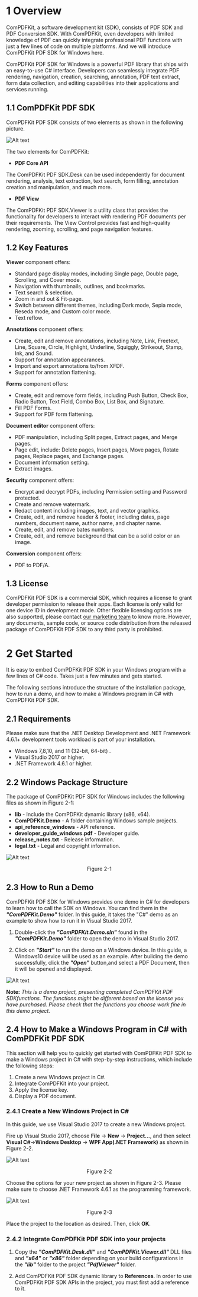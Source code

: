 # 1 Overview

ComPDFKit, a software development kit (SDK), consists of PDF SDK and PDF Conversion SDK. With ComPDFKit, even developers with limited knowledge of PDF can quickly integrate professional PDF functions with just a few lines of code on multiple platforms. And we will introduce ComPDFKit PDF SDK for Windows here.

ComPDFKit PDF SDK for Windows is a powerful PDF library that ships with an easy-to-use C# interface. Developers can seamlessly integrate PDF rendering, navigation, creation, searching, annotation, PDF text extract, form data collection, and editing capabilities into their applications and services running.

## 1.1 ComPDFKit PDF SDK

ComPDFKit PDF SDK consists of two elements as shown in the following picture.

![Alt text](https://github.com/ComPDFKit/PDF-SDK-Windows/blob/main/images-windows/ComPDFKit.png)

The two elements for ComPDFKit:

- **PDF Core API**

The ComPDFKit PDF SDK.Desk can be used independently for document rendering, analysis, text extraction, text search, form filling, annotation creation and manipulation, and much more.
- **PDF View**

The ComPDFKit PDF SDK.Viewer is a utility class that provides the functionality for developers to interact with rendering PDF documents per their requirements. The View Control provides fast and high-quality rendering, zooming, scrolling, and page navigation features.
## 1.2 Key Features

**Viewer** component offers:

- Standard page display modes, including Single page, Double page, Scrolling, and Cover mode.
- Navigation with thumbnails, outlines, and bookmarks.
- Text search & selection.
- Zoom in and out & Fit-page.
- Switch between different themes, including Dark mode, Sepia mode, Reseda mode, and Custom color mode.
- Text reflow.

**Annotations** component offers:

- Create, edit and remove annotations, including Note, Link, Freetext, Line, Square, Circle, Highlight, Underline, Squiggly, Strikeout, Stamp, Ink, and Sound.
- Support for annotation appearances.
- Import and export annotations to/from XFDF.
- Support for annotation flattening.

**Forms** component offers:

- Create, edit and remove form fields, including Push Button, Check Box, Radio Button, Text Field, Combo Box, List Box, and Signature.
- Fill PDF Forms.
- Support for PDF form flattening.

**Document editor** component offers:

- PDF manipulation, including Split pages, Extract pages, and Merge pages.
- Page edit, include: Delete pages, Insert pages, Move pages, Rotate pages, Replace pages, and Exchange pages.
- Document information setting.
- Extract images.

**Security** component offers:

- Encrypt and decrypt PDFs, including Permission setting and Password protected.
- Create and remove watermark.
- Redact content including images, text, and vector graphics.
- Create, edit, and remove header & footer, including dates, page numbers, document name, author name, and chapter name.
- Create, edit, and remove bates numbers.
- Create, edit, and remove background that can be a solid color or an image.

**Conversion** component offers:

- PDF to PDF/A.

## 1.3 License

ComPDFKit PDF SDK is a commercial SDK, which requires a license to grant developer permission to release their apps. Each license is only valid for one device ID in development mode. Other flexible licensing options are also supported, please contact [our marketing team](mailto:support@compdf.com) to know more. However, any documents, sample code, or source code distribution from the released package of ComPDFKit PDF SDK to any third party is prohibited.

# 2 Get Started

It is easy to embed ComPDFKit PDF SDK in your Windows program with a few lines of C# code. Takes just a few minutes and gets started. 

The following sections introduce the structure of the installation package, how to run a demo, and how to make a Windows program in C# with ComPDFKit PDF SDK. 

## 2.1 Requirements

Please make sure that the .NET Desktop Development and .NET Framework 4.6.1+ development tools workload is part of your installation.  

- Windows 7,8,10, and 11 (32-bit, 64-bit)  .
- Visual Studio 2017 or higher.
- .NET Framework 4.6.1 or higher.

## 2.2 Windows Package Structure

The package of ComPDFKit PDF SDK for Windows includes the following files as shown in Figure 2-1:

- **lib** - Include the ComPDFKit dynamic library (x86, x64).
- **ComPDFKit.Demo** - A folder containing Windows sample projects.
- **api_reference_windows** - API reference.
- **developer_guide_windows.pdf** - Developer guide.
- **release_notes.txt** - Release information.
- **legal.txt** - Legal and copyright information.

![Alt text](https://github.com/ComPDFKit/PDF-SDK-Windows/blob/main/images-windows/image-20220218141621062.png)

<p align="center">
Figure 2-1
</p>

## 2.3 How to Run a Demo

ComPDFKit PDF SDK for Windows provides one demo in C# for developers to learn how to call the SDK on Windows. You can find them in the ***"ComPDFKit.Demo"*** folder. In this guide, it takes the "C#" demo as an example to show how to run it in Visual Studio 2017.

1. Double-click the ***"ComPDFKit.Demo.sln"*** found in the ***"ComPDFKit.Demo"*** folder to open the demo in Visual Studio 2017.

2. Click on ***"Start"*** to run the demo on a Windows device. In this guide, a Windows10 device will be used as an example. After building the demo successfully, click the ***"Open"*** button,and select a PDF Document, then it will be opened and displayed.

![Alt text](https://github.com/ComPDFKit/PDF-SDK-Windows/blob/main/images-windows/image-20220218101311614.png)

**Note:** *This is a demo project, presenting completed ComPDFKit PDF SDKfunctions. The functions might be different based on the license you have purchased. Please check that the functions you choose work fine in this demo project.*

## 2.4 How to Make a Windows Program in C# with ComPDFKit PDF SDK

This section will help you to quickly get started with ComPDFKit PDF SDK to make a Windows project in C# with step-by-step instructions, which include the following steps:

1. Create a new Windows project in C#.
2. Integrate ComPDFKit into your project.
3. Apply the license key.
4. Display a PDF document.

### 2.4.1 Create a New Windows Project in C#

In this guide, we use Visual Studio 2017 to create a new Windows project.

Fire up Visual Studio 2017, choose **File** -> **New** -> **Project...**, and then select **Visual C#**->**Windows Desktop** -> **WPF App(.NET Framework)** as shown in Figure 2-2.

![Alt text](https://github.com/ComPDFKit/PDF-SDK-Windows/blob/main/images-windows/image-20220117173740405.png)

<p align="center">
Figure 2-2
</p>

Choose the options for your new project as shown in Figure 2-3. Please make sure to choose .NET Framework 4.6.1 as the programming framework.

![Alt text](https://github.com/ComPDFKit/PDF-SDK-Windows/blob/main/images-windows/image-20220117173900713.png)

<p align="center">
Figure 2-3
</p>

Place the project to the location as desired. Then, click **OK**.

### 2.4.2 Integrate ComPDFKit PDF SDK into your projects

1. Copy the ***"ComPDFKit.Desk.dll"*** and ***"ComPDFKit.Viewer.dll"*** DLL files and ***"x64"*** or ***"x86"*** folder depending on your build configurations in the ***"lib"*** folder to the project ***"PdfViewer"*** folder.

2. Add ComPDFKit PDF SDK dynamic library to **References**. In order to use ComPDFKit PDF SDK APIs in the project, you must first add a reference to it.
